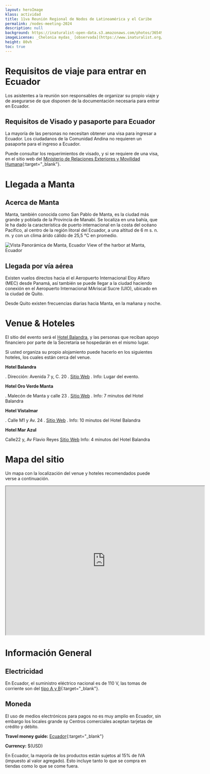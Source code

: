 ```yaml
---
layout: heroImage
klass: actividad
title: 11va Reunión Regional de Nodos de Latinoamérica y el Caribe
permalink: /nodes-meeting-2024
description: null
background: https://inaturalist-open-data.s3.amazonaws.com/photos/365499497/original.jpeg
imageLicense: _Chelonia mydas_ [observada](https://www.inaturalist.org/observations/206732344){:target="_blank"}  por maria_cd en Manabí, Ecuador.
height: 80vh
toc: true
---
```


# Requisitos de viaje para entrar en Ecuador

Los asistentes a la reunión son responsables de organizar su propio viaje y de asegurarse de que disponen de la documentación necesaria para entrar en Ecuador.

## Requisitos de Visado y pasaporte para Ecuador

La mayoría de las personas no necesitan obtener una visa para ingresar a Ecuador. Los ciudadanos de la Comunidad Andina no requieren un pasaporte para el ingreso a Ecuador.

Puede consultar los requerimientos de visado, y si se requiere de una visa, en el sitio web del [Ministerio de Relaciones Exteriores y Movilidad Humana](https://www.ministeriodegobierno.gob.ec/requisitos-para-ingresar-a-ecuador/){:target="_blank"}.

# Llegada a Manta

## Acerca de Manta

Manta, también conocida como San Pablo de Manta, es  la ciudad más grande y poblada de la Provincia de Manabí. Se localiza en una bahía, que le ha dado la característica de puerto internacional en la costa del océano Pacífico, al centro de la región litoral del Ecuador, a una altitud de 6 m s. n. m. y con un clima árido cálido de 25,5 °C en promedio.

![Vista Panorámica de Manta, Ecuador](https://upload.wikimedia.org/wikipedia/commons/e/ef/2022-10-04a_Wide_view_of_the_city_of_Manta%2C_Ecuador.jpg "Vista Panorámica de Manta, Ecuador")
View of the harbor at Manta, Ecuador

## Llegada por vía aérea
Existen vuelos directos hacia el el Aeropuerto Internacional Eloy Alfaro (MEC) desde Panamá, así también se puede llegar a la ciudad haciendo conexión en el Aeropuerto Internacional MAriscal Sucre (UIO), ubicado en la ciudad de Quito. 

Desde Quito existen frecuencias diarias hacia Manta, en la mañana y noche.

# Venue & Hoteles

El sitio del evento será el [Hotel Balandra](https://www.balandrahotel.com/), y las personas que reciban apoyo financiero por parte de la Secretaría se hospedarán en el mismo lugar. 

Si usted organiza su propio alojamiento puede hacerlo en los siguientes hoteles, los cuales están cerca del venue.

**Hotel Balandra**

. Dirección: Avenida 7 y, C. 20
. [Sitio Web](https://www.balandrahotel.com/)
. Info: Lugar del evento. 

**Hotel Oro Verde Manta**

. Malecón de Manta y calle 23
. [Sitio Web](https://www.oroverdemanta.com/es/)
. Info: 7 minutos del Hotel Balandra

**Hotel Vistalmar**

. Calle M1 y Av. 24
. [Sitio Web](https://hosteriavistaalmar.com/es/)
. Info: 10 minutos del Hotel Balandra

**Hotel Mar Azul**

Calle22 y, Av Flavio Reyes
[Sitio Web](https://www.marazulhotel.com.ec/)
Info: 4 minutos del Hotel Balandra

# Mapa del sitio

Un mapa con la localización del venue y hoteles recomendados puede verse a continuación.

<iframe src="https://www.google.com/maps/d/embed?mid=1BYedpakNVNGqz7GPpJngUVoN7ZcjbHw&ehbc=2E312F" width="640" height="480"></iframe>

# Información General

## Electricidad

En Ecuador, el suministro eléctrico nacional es de 110 V, las tomas de corriente son del [tipo A y B](https://www.worldstandards.eu/electricity/plugs-and-sockets/ab/){:target="_blank"}.

## Moneda

El uso de medios electrónicos para pagos no es muy amplio en Ecuador, sin embargo los locales grande sy Centros comerciales aceptan tarjetas de crédito y débito. 

**Travel money guide:** [Ecuador](https://www.finder.com/travel-money/ecuador){:target="_blank"}

**Currency:** $(USD)

En Ecuador, la mayoría de los productos están sujetos al 15% de IVA (impuesto al valor agregado). Esto incluye tanto lo que se compra en tiendas como lo que se come fuera.
